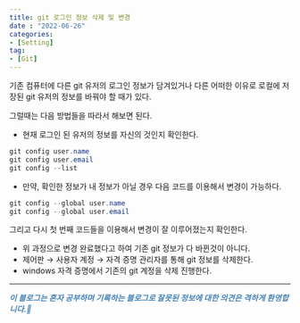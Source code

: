 ```yaml
---
title: git 로그인 정보 삭제 및 변경
date : "2022-06-26"
categories:
- [Setting]
tag:
- [Git]
---
```



기존 컴퓨터에 다른 git 유저의 로그인 정보가 담겨있거나 다른 어떠한 이유로 로컬에 저장된 git 유저의 정보를 바꿔야 할 때가 있다.  

그럴때는 다음 방법들을 따라서 해보면 된다.

- 현재 로그인 된 유저의 정보를 자신의 것인지 확인한다.

```java
git config user.name
git config user.email
git config --list
```

- 만약, 확인한 정보가 내 정보가 아닐 경우 다음 코드를 이용해서 변경이 가능하다.

```java
git config --global user.name
git config --global user.email
```

 그리고 다시 첫 번째 코드들을 이용해서 변경이 잘 이루어졌는지 확인한다.

- 위 과정으로 변경 완료했다고 하여 기존 git 정보가 다 바뀐것이 아니다.
- 제어판 → 사용자 계정 → 자격 증명 관리자를 통해 git 정보를 삭제한다.
- windows 자격 증명에서 기존의 git 계정을 삭제 진행한다.

---

**_<span style="color:#4682B4;"> 이 블로그는 혼자 공부하며 기록하는 블로그로 잘못된 정보에 대한 의견은 격하게 환영합니다.🤩 </span>_**